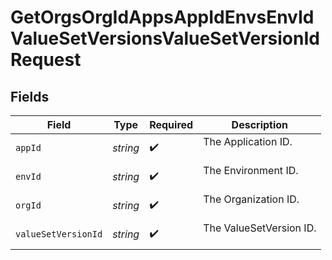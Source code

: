 # GetOrgsOrgIdAppsAppIdEnvsEnvIdValueSetVersionsValueSetVersionIdRequest


## Fields

| Field                     | Type                      | Required                  | Description               |
| ------------------------- | ------------------------- | ------------------------- | ------------------------- |
| `appId`                   | *string*                  | :heavy_check_mark:        | The Application ID.<br/><br/> |
| `envId`                   | *string*                  | :heavy_check_mark:        | The Environment ID.<br/><br/> |
| `orgId`                   | *string*                  | :heavy_check_mark:        | The Organization ID.<br/><br/> |
| `valueSetVersionId`       | *string*                  | :heavy_check_mark:        | The ValueSetVersion ID.<br/><br/> |